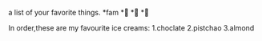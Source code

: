 a list of your favorite things.
*fam
  *🥇
  *🥈
  *🥉

In order,these are my favourite ice creams:
1.choclate
2.pistchao
3.almond
